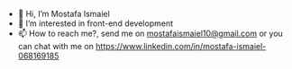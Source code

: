 - 👋 Hi, I’m Mostafa Ismaiel
- 👀 I’m interested in front-end development
- 📫 How to reach me?, send me on mostafaismaiel10@gmail.com or you can chat with me on https://www.linkedin.com/in/mostafa-ismaiel-068169185
